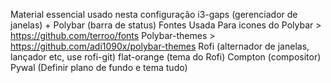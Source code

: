 Material essencial usado nesta configuração
i3-gaps (gerenciador de janelas) + Polybar (barra de status)
Fontes Usada Para icones do Polybar > https://github.com/terroo/fonts
Polybar-themes > https://github.com/adi1090x/polybar-themes
Rofi (alternador de janelas, lançador etc, use rofi-git)
flat-orange (tema do Rofi)
Compton (compositor)
Pywal (Definir plano de fundo e tema tudo)
